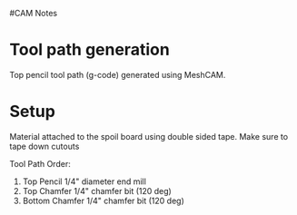 #CAM Notes

# Tool path generation
Top pencil tool path (g-code) generated using MeshCAM.

# Setup
Material attached to the spoil board using double sided tape. Make sure to tape down cutouts

Tool Path Order:
1. Top Pencil     1/4" diameter end mill
2. Top Chamfer    1/4" chamfer bit (120 deg)
3. Bottom Chamfer 1/4" chamfer bit (120 deg)